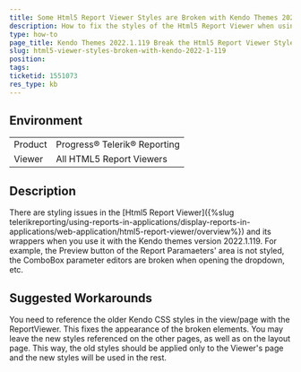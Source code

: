 ```yaml
---
title: Some Html5 Report Viewer Styles are Broken with Kendo Themes 2022.1.119
description: How to fix the styles of the Html5 Report Viewer when using Kendo Themes 2022.1.119
type: how-to
page_title: Kendo Themes 2022.1.119 Break the Html5 Report Viewer Styles
slug: html5-viewer-styles-broken-with-kendo-2022-1-119
position: 
tags: 
ticketid: 1551073
res_type: kb
---
```


## Environment
<table>
	<tbody>
		<tr>
			<td>Product</td>
			<td>Progress® Telerik® Reporting</td>
		</tr>
		<tr>
			<td>Viewer</td>
			<td>All HTML5 Report Viewers</td>
		</tr>
	</tbody>
</table>


## Description
There are styling issues in the [Html5 Report Viewer]({%slug telerikreporting/using-reports-in-applications/display-reports-in-applications/web-application/html5-report-viewer/overview%}) and its wrappers when you use it with the Kendo themes version 2022.1.119. For example, the Preview button of the Report Paramaeters' area is not styled, the ComboBox parameter 
editors are broken when opening the dropdown, etc.

## Suggested Workarounds
You need to reference the older Kendo CSS styles in the view/page with the ReportViewer. This fixes the appearance of the broken elements. You may leave the new styles 
referenced on the other pages, as well as on the layout page. This way, the old styles should be applied only to the Viewer's page and the new styles will be used in the rest.
